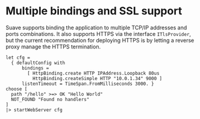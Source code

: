 Multiple bindings and SSL support
=================================

Suave supports binding the application to multiple TCP/IP addresses and ports
combinations. It also supports HTTPS via the interface `ITlsProvider`, but the current
recommendation for deploying HTTPS is by letting a reverse proxy manage the HTTPS
termination.


    let cfg =
      { defaultConfig with
          bindings =
            [ HttpBinding.create HTTP IPAddress.Loopback 80us
              HttpBinding.createSimple HTTP "10.0.1.34" 9000 ]
          listenTimeout = TimeSpan.FromMilliseconds 3000. }
    choose [
      path "/hello" >=> OK "Hello World"
      NOT_FOUND "Found no handlers"
    ]
    |> startWebServer cfg